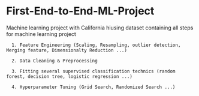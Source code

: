 # First-End-to-End-ML-Project

  Machine learning project with California hiusing dataset containing all steps for machine learning project
      
      
      1. Feature Engineering (Scaling, Resampling, outlier detection, Merging feature, Dimensionalty Reduction ...)
      
      2. Data Cleaning & Preprocessing
      
      3. Fitting several supervised classification technics (random forest, decision tree, logistic regression ...)
      
      4. Hyperparameter Tuning (Grid Search, Randomized Search ...)

